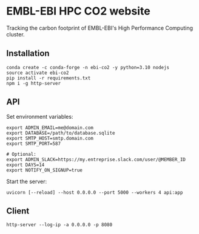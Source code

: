 # EMBL-EBI HPC CO2 website

Tracking the carbon footprint of EMBL-EBI's High Performance Computing cluster.

## Installation

```shell
conda create -c conda-forge -n ebi-co2 -y python=3.10 nodejs
source activate ebi-co2
pip install -r requirements.txt
npm i -g http-server
```

## API

Set environment variables:

```shell
export ADMIN_EMAIL=me@domain.com
export DATABASE=/path/to/database.sqlite
export SMTP_HOST=smtp.domain.com
export SMTP_PORT=587

# Optional:
export ADMIN_SLACK=https://my.entreprise.slack.com/user/@MEMBER_ID
export DAYS=14
export NOTIFY_ON_SIGNUP=true
```

Start the server:

```shell
uvicorn [--reload] --host 0.0.0.0 --port 5000 --workers 4 api:app
```

## Client

```shell
http-server --log-ip -a 0.0.0.0 -p 8080
```